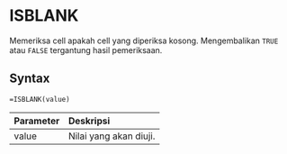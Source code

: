 # ISBLANK

Memeriksa cell apakah cell yang diperiksa kosong. Mengembalikan `TRUE` atau `FALSE` tergantung hasil pemeriksaan.

## Syntax

```text
=ISBLANK(value)
```

| Parameter | Deskripsi |
| :--- | :--- |
| value | Nilai yang akan diuji. |

